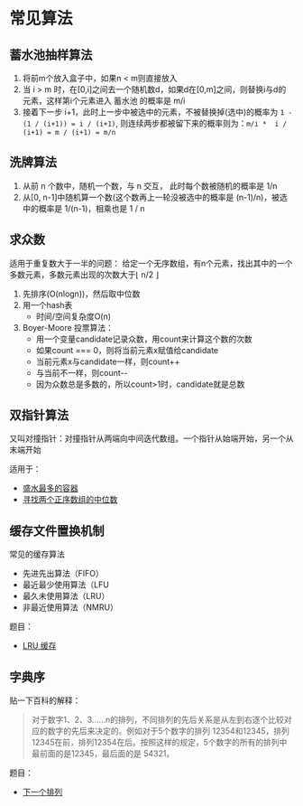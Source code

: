# 常见算法

## 蓄水池抽样算法

1. 将前m个放入盒子中，如果n < m则直接放入
2. 当 i > m 时，在[0,i]之间去一个随机数d，如果d在[0,m]之间，则替换i与d的元素，这样第i个元素进入 蓄水池 的概率是 m/i
3. 接着下一步 i+1，此时上一步中被选中的元素，不被替换掉(选中)的概率为 `1 - (1 / (i+1)) = i / (i+1)`, 则连续两步都被留下来的概率则为：`m/i *  i / (i+1) = m / (i+1) = m/n`

## 洗牌算法

1. 从前 n 个数中，随机一个数，与 n 交互， 此时每个数被随机的概率是 1/n
2. 从[0, n-1]中随机算一个数(这个数再上一轮没被选中的概率是 (n-1)/n)，被选中的概率是 1/(n-1)，相乘也是 1 / n

## 求众数

适用于重复数大于一半的问题：
给定一个无序数组，有n个元素，找出其中的一个多数元素，多数元素出现的次数大于⌊ n/2 ⌋

1. 先排序(O(nlogn))，然后取中位数
2. 用一个hash表
   - 时间/空间复杂度O(n)
3. Boyer-Moore 投票算法：
   - 用一个变量candidate记录众数，用count来计算这个数的次数
   - 如果count === 0，则将当前元素x赋值给candidate
   - 当前元素x与candidate一样，则count++
   - 与当前不一样，则count--
   - 因为众数总是多数的，所以count>1时，candidate就是总数

## 双指针算法

又叫对撞指针：对撞指针从两端向中间迭代数组。一个指针从始端开始，另一个从末端开始
  
适用于：

- [盛水最多的容器](https://leetcode.cn/problems/container-with-most-water/solution/sheng-zui-duo-shui-de-rong-qi-by-zaimoe-rl1l/)
- [寻找两个正序数组的中位数](https://leetcode.cn/problems/median-of-two-sorted-arrays/solution/xun-zhao-liang-ge-zheng-xu-shu-zu-de-zho-fgq4/)

## 缓存文件置换机制

常见的缓存算法

- 先进先出算法（FIFO）
- 最近最少使用算法（LFU
- 最久未使用算法（LRU）
- 非最近使用算法（NMRU）

题目：

- [LRU 缓存](https://leetcode.cn/problems/lru-cache/solution/lru-huan-cun-ji-zhi-es6-map-shuang-xiang-4pbw/)

## 字典序

贴一下百科的解释：

> 对于数字1、2、3......n的排列，不同排列的先后关系是从左到右逐个比较对应的数字的先后来决定的。例如对于5个数字的排列 12354和12345，排列12345在前，排列12354在后。按照这样的规定，5个数字的所有的排列中最前面的是12345，最后面的是 54321。

题目：

- [下一个排列](https://leetcode.cn/problems/next-permutation/solution/xia-yi-ge-pai-lie-by-zaimoe-8uln/)
